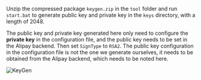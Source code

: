 Unzip the compressed package `keygen.zip` in the `tool` folder and run `start.bat` to generate public key and private key in the `keys` directory, with a length of 2048.

The public key and private key generated here only need to configure the **private key** in the configuration file, and the public key needs to be set in the Alipay backend. Then set `SignType` to `RSA2`. The public key configuration in the configuration file is not the one we generate ourselves, it needs to be obtained from the Alipay backend, which needs to be noted here.

![KeyGen](/articles/projects/alipay-sdk/assets/keygen.png)